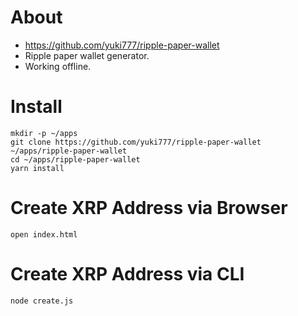 # About
- https://github.com/yuki777/ripple-paper-wallet
- Ripple paper wallet generator.
- Working offline.

# Install
```
mkdir -p ~/apps
git clone https://github.com/yuki777/ripple-paper-wallet ~/apps/ripple-paper-wallet
cd ~/apps/ripple-paper-wallet
yarn install
```

# Create XRP Address via Browser
```
open index.html
```

# Create XRP Address via CLI
```
node create.js
```
